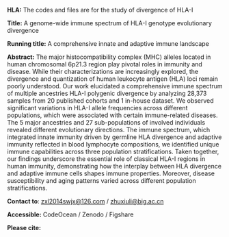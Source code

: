 **HLA:**
The codes and files are for the study of divergence of HLA-I

**Title:**
A genome-wide immune spectrum of HLA-I genotype evolutionary divergence

**Running title:**
A comprehensive innate and adaptive immune landscape

**Abstract:**
The major histocompatibility complex (MHC) alleles located in human chromosomal 6p21.3 region play pivotal roles in immunity and disease. While their characterizations are increasingly explored, the divergence and quantization of human leukocyte antigen (HLA) loci remain poorly understood. Our work elucidated a comprehensive immune spectrum of multiple ancestries HLA-I polygenic divergence by analyzing 28,373 samples from 20 published cohorts and 1 in-house dataset. We observed significant variations in HLA-I allele frequencies across different populations, which were associated with certain immune-related diseases. The 5 major ancestries and 27 sub-populations of involved individuals revealed different evolutionary directions. The immune spectrum, which integrated innate immunity driven by germline HLA divergence and adaptive immunity reflected in blood lymphocyte compositions, we identified unique immune capabilities across three population stratifications. Taken together, our findings underscore the essential role of classical HLA-I regions in human immunity, demonstrating how the interplay between HLA divergence and adaptive immune cells shapes immune properties. Moreover, disease susceptibility and aging patterns varied across different population stratifications.

**Contact to**:
zxl2014swjx@126.com / zhuxiuli@big.ac.cn

**Accessible:** 
CodeOcean / Zenodo / Figshare

**Please cite:** 
